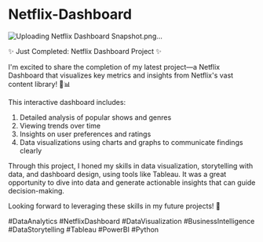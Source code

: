 # Netflix-Dashboard

![Uploading Netflix Dashboard Snapshot.png…]()


✨ Just Completed: Netflix Dashboard Project ✨

I'm excited to share the completion of my latest project—a Netflix Dashboard that visualizes key metrics and insights from Netflix's vast content library! 🎥📊

This interactive dashboard includes:

1. Detailed analysis of popular shows and genres
2. Viewing trends over time
3. Insights on user preferences and ratings
4. Data visualizations using charts and graphs to communicate findings clearly
   
Through this project, I honed my skills in data visualization, storytelling with data, and dashboard design, using tools like Tableau. It was a great opportunity to dive into data and generate actionable insights that can guide decision-making.

Looking forward to leveraging these skills in my future projects! 🚀

#DataAnalytics #NetflixDashboard #DataVisualization #BusinessIntelligence #DataStorytelling #Tableau #PowerBI #Python
